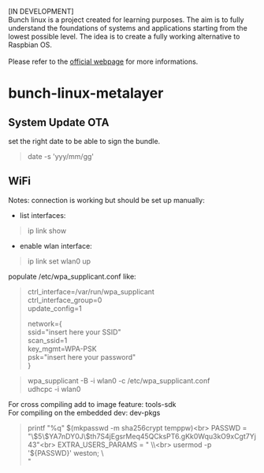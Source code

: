 [IN DEVELOPMENT]<br>
Bunch linux is a project created for learning purposes. The aim is to fully understand the foundations of systems and applications starting from the lowest possible level. The idea is to create a fully working alternative to Raspbian OS. <br>
<br>
Please refer to the [official webpage](https://waelkarman.github.io/bunch-linux-manifests/) for more informations.

# bunch-linux-metalayer
## System Update OTA
set the right date to be able to sign the bundle.
> date -s 'yyy/mm/gg'

## WiFi 
Notes:
connection is working but should be set up manually:<br>
- list interfaces:<br>
> ip link show<br>
- enable wlan interface:<br>
> ip link set wlan0 up<br>

populate /etc/wpa_supplicant.conf like:

> ctrl_interface=/var/run/wpa_supplicant<br>
> ctrl_interface_group=0<br>
> update_config=1<br>
> 
> network={<br>
>         ssid="insert here your SSID"<br>
>         scan_ssid=1<br>
>         key_mgmt=WPA-PSK<br>
>         psk="insert here your password"<br>
> }<br>

> wpa_supplicant -B -i wlan0 -c /etc/wpa_supplicant.conf<br>
> udhcpc -i wlan0<br>


For cross compiling add to image feature: tools-sdk <br>
For compiling on the embedded dev: dev-pkgs




>printf "%q" $(mkpasswd -m sha256crypt temppw)<br>
>PASSWD = "\$5\$YA7nDY0J\$th7S4jEgsrMeq45QCksPT6.gKk0Wqu3kO9xCgt7Yj43"<br>
>EXTRA_USERS_PARAMS = " \\<br>
>    usermod -p '${PASSWD}' weston; \\<br>
>"
